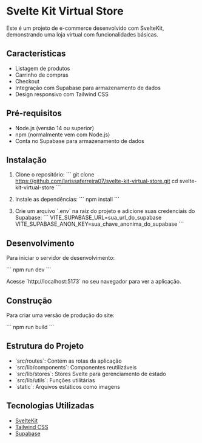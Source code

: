 # Svelte Kit Virtual Store

Este é um projeto de e-commerce desenvolvido com SvelteKit, demonstrando uma loja virtual com funcionalidades básicas.

## Características

- Listagem de produtos
- Carrinho de compras
- Checkout
- Integração com Supabase para armazenamento de dados
- Design responsivo com Tailwind CSS

## Pré-requisitos

- Node.js (versão 14 ou superior)
- npm (normalmente vem com Node.js)
- Conta no Supabase para armazenamento de dados

## Instalação

1. Clone o repositório:
   \`\`\`
   git clone https://github.com/larissaferreira07/svelte-kit-virtual-store.git
   cd svelte-kit-virtual-store
   \`\`\`

2. Instale as dependências:
   \`\`\`
   npm install
   \`\`\`

3. Crie um arquivo \`.env\` na raiz do projeto e adicione suas credenciais do Supabase:
   \`\`\`
   VITE_SUPABASE_URL=sua_url_do_supabase
   VITE_SUPABASE_ANON_KEY=sua_chave_anonima_do_supabase
   \`\`\`

## Desenvolvimento

Para iniciar o servidor de desenvolvimento:

\`\`\`
npm run dev
\`\`\`

Acesse \`http://localhost:5173\` no seu navegador para ver a aplicação.

## Construção

Para criar uma versão de produção do site:

\`\`\`
npm run build
\`\`\`

## Estrutura do Projeto

- \`src/routes\`: Contém as rotas da aplicação
- \`src/lib/components\`: Componentes reutilizáveis
- \`src/lib/stores\`: Stores Svelte para gerenciamento de estado
- \`src/lib/utils\`: Funções utilitárias
- \`static\`: Arquivos estáticos como imagens

## Tecnologias Utilizadas

- [SvelteKit](https://kit.svelte.dev/)
- [Tailwind CSS](https://tailwindcss.com/)
- [Supabase](https://supabase.io/)
